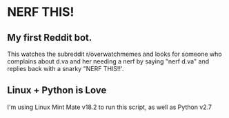 # NERF THIS!
## My first Reddit bot.

This watches the subreddit r/overwatchmemes and looks for someone who complains about d.va and her needing a nerf by saying "nerf d.va" and replies back with a snarky "NERF THIS!!'.

## Linux + Python is Love

I'm using Linux Mint Mate v18.2 to run this script, as well as Python v2.7

